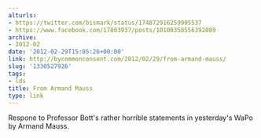 ```yaml
---
alturls:
- https://twitter.com/bismark/status/174872916259905537
- https://www.facebook.com/17803937/posts/10100358556392089
archive:
- 2012-02
date: '2012-02-29T15:05:26+00:00'
link: http://bycommonconsent.com/2012/02/29/from-armand-mauss/
slug: '1330527926'
tags:
- lds
title: From Armand Mauss
type: link
---
```


Respone to Professor Bott's rather horrible statements in yesterday's WaPo
by Armand Mauss.

